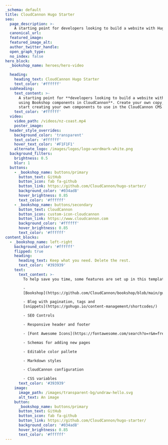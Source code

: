 ```yaml
---
_schema: default
title: CloudCannon Hugo Starter
seo:
  page_description: >-
    A starting point for developers looking to build a website with Hugo, using Bookshop components in CloudCannon.
  canonical_url:
  featured_image:
  featured_image_alt:
  author_twitter_handle:
  open_graph_type:
  no_index: false
hero_block:
  _bookshop_name: heroes/hero-video

  heading:
    heading_text: CloudCannon Hugo Starter
    text_color: '#ffffff'
  subheading:
    text_content: >-
      A starting point for **developers looking to build a website with Hugo,
      using Bookshop components in CloudCannon**. Create your own copy, and
      start creating your own components to use in the CloudCannon CMS.
    text_color: '#ffffff'
  video:
    video_path: /videos/nz-coast.mp4
    poster_image: 
  header_style_overrides:
    background_color: 'transparent'
    text_color: '#ffffff'
    hover_text_color: '#F1F1F1'
    alternate_logo: /images/logos/logo-wordmark-white.png
  background_filters:
    brightness: 0.5
    blur: 1
  buttons:
    - _bookshop_name: buttons/primary
      button_text: GitHub
      button_icon: fab fa-github
      button_link: https://github.com/CloudCannon/hugo-starter/
      background_color: '#034ad8'
      hover_brightness: 0.85
      text_color: '#ffffff'
    - _bookshop_name: buttons/secondary
      button_text: CloudCannon
      button_icon: custom-icon-cloudcannon
      button_link: https://www.cloudcannon.com
      background_color: '#ffffff'
      hover_brightness: 0.85
      text_color: '#ffffff'
content_blocks:
  - _bookshop_name: left-right
    background_color: '#ffffff'
    flipped: true
    heading:
      heading_text: Keep what you need. Delete the rest.
      text_color: '#393939'
    text:
      text_content: >-
        To help save you time, some features are set up in this template, like:

        -
        [Bookshop](https://github.com/CloudCannon/bookshop/blob/main/guides/hugo.adoc)

        - Blog with pagination, tags and
        [snippets](https://gohugo.io/content-management/shortcodes/)

        - SEO Controls

        - Responsive header and footer

        - [Font Awesome Icons](https://fontawesome.com/search?o=r&m=free)

        - Schemas for adding new pages

        - Editable color pallete

        - Markdown styles

        - CloudCannon configuration

        - CSS variables
      text_color: '#393939'
    image:
      image_path: /images/transparent-bg/undraw-hello.svg
      alt_text: An image
    button:
      _bookshop_name: buttons/primary
      button_text: GitHub
      button_icon: fab fa-github
      button_link: https://github.com/CloudCannon/hugo-starter/
      background_color: '#034ad8'
      hover_brightness: 0.85
      text_color: '#ffffff'
---
```

